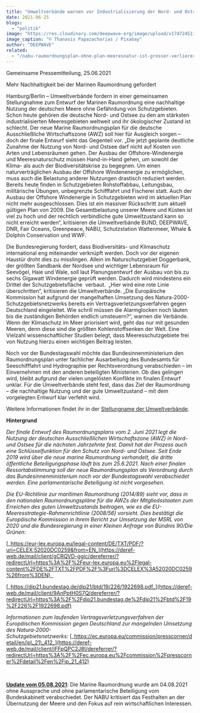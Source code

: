 ```yaml
---
title: "Umweltverbände warnen vor Industrialisierung der Nord- und Ostsee"
date: 2021-06-25
blogs: 
  - "politik"
image: "https://res.cloudinary.com/deepwave-org/image/upload/v1747245119/deepwave.org/port-5349834_1920.jpg"
image_caption: "© Thanasis Papazacharias / Pixabay"
author: "DEEPWAVE"
related: 
  - "/nabu-raumordnungsplan-ohne-plan-meeresnatur-ist-grosser-verlierer/"
---
```


Gemeinsame Pressemitteilung, 25.06.2021

Mehr Nachhaltigkeit bei der Marinen Raumordnung gefordert

Hamburg/Berlin – Umweltverbände fordern in einer gemeinsamen Stellungnahme zum Entwurf der Marinen Raumordnung eine nachhaltige Nutzung der deutschen Meere ohne Gefährdung von Schutzgebieten. Schon heute gehören die deutsche Nord- und Ostsee zu den am stärksten industrialisierten Meeresgebieten weltweit und ihr ökologischer Zustand ist schlecht. Der neue Marine Raumordnungsplan für die deutsche Ausschließliche Wirtschaftszone (AWZ) soll hier für Ausgleich sorgen – doch der finale Entwurf sieht das Gegenteil vor. „Die jetzt geplante deutliche Zunahme der Nutzung von Nord- und Ostsee darf nicht auf Kosten von Arten und Lebensräumen gehen. Der Ausbau der Offshore-Windenergie und Meeresnaturschutz müssen Hand-in-Hand gehen, um sowohl der Klima- als auch der Biodiversitätskrise zu begegnen. Um einen naturverträglichen Ausbau der Offshore Windenenergie zu ermöglichen, muss auch die Belastung anderer Nutzungen drastisch reduziert werden. Bereits heute finden in Schutzgebieten Rohstoffabbau, Leitungsbau, militärische Übungen, unbegrenzte Schifffahrt und Fischerei statt. Auch der Ausbau der Offshore Windenergie in Schutzgebieten wird im aktuellen Plan nicht mehr ausgeschlossen. Dies ist ein massiver Rückschritt zum aktuell gültigen Plan von 2009. Die Gesamtbelastung unserer Meere und Küsten ist viel zu hoch und der rechtlich verbindliche gute Umweltzustand kann so nicht erreicht werden“, kritisieren die Umweltverbände BUND, DEEPWAVE, DNR, Fair Oceans, Greenpeace, NABU, Schutzstation Wattenmeer, Whale & Dolphin Conservation und WWF.

Die Bundesregierung fordert, dass Biodiversitäts- und Klimaschutz international eng miteinander verknüpft werden. Doch vor der eigenen Haustür droht dies zu misslingen. Allein im Naturschutzgebiet Doggerbank, der größten Sandbank der Nordsee und wichtiger Lebensraum für Seevögel, Haie und Wale, soll laut Planungsentwurf der Ausbau von bis zu sechs Gigawatt Windenergie geprüft werden. Dadurch wird mindestens ein Drittel der Schutzgebietsfläche  verbaut.  „Hier wird eine rote Linie überschritten“, kritisieren die Umweltverbände. „Die Europäische Kommission hat aufgrund der mangelhaften Umsetzung des Natura-2000-Schutzgebietsnetzwerks bereits ein Vertragsverletzungsverfahren gegen Deutschland eingeleitet. Wie schrill müssen die Alarmglocken noch läuten bis die zuständigen Behörden endlich umsteuern?“, warnen die Verbände. Wenn der Klimaschutz im Meer priorisiert wird, geht das nur mit gesunden Meeren, denn diese sind die größten Kohlenstoffsenken der Welt. Eine Vielzahl wissenschaftlicher Studien belegt, dass Meeresschutzgebiete frei von Nutzung hierzu einen wichtigen Beitrag leisten.

Noch vor der Bundestagswahl möchte das Bundesinnenministerium den Raumordnungsplan unter fachlicher Ausarbeitung des Bundesamts für Seeschifffahrt und Hydrographie per Rechtsverordnung verabschieden – im Einvernehmen mit den anderen beteiligten Ministerien. Ob dies gelingen wird, bleibt aufgrund der vielen ungelösten Konflikte im finalen Entwurf unklar. Für die Umweltverbände steht fest, dass das Ziel der Raumordnung – die nachhaltige Nutzung und der gute Umweltzustand – mit dem vorgelegten Entwurf klar verfehlt wird.

Weitere Informationen findet ihr in der [Stellungname der Umweltverbände](https://www.nabu.de/downloads/3-natur-und-landschaft/meeresschutz/210625_MRO_Stellungnahme_NGOs_Juni_2021.pdf).

**Hintergrund**

_Der finale Entwurf des Raumordnungsplans vom 2. Juni 2021 legt die Nutzung der deutschen Ausschließlichen Wirtschaftszone (AWZ) in Nord- und Ostsee für die nächsten Jahrzehnte fest. Damit hat der Prozess auch eine Schlüsselfunktion für den Schutz von Nord- und Ostsee. Seit Ende 2019 wird über die neue marine Raumordnung verhandelt, die dritte öffentliche Beteiligungsphase läuft bis zum 25.6.2021. Nach einer finalen Ressortabstimmung soll der neue Raumordnungsplan als Verordnung durch das Bundesinnenministerium noch vor der Bundestagswahl verabschiedet werden. Eine parlamentarische Beteiligung ist nicht vorgesehen._

_Die EU-Richtlinie zur maritimen Raumordnung (2014/89) sieht vor, dass in den nationalen Raumordnungspläne für die AWZs der Mitgliedsstaaten zum Erreichen des guten Umweltzustands beitragen, wie es die EU-Meeresstrategie-Rahmenrichtlinie (2008/56) vorsieht. Dies bestätigt die Europäische Kommission in ihrem Bericht zur Umsetzung der MSRL von 2020 und die Bundesregierung in einer Kleinen Anfrage von Bündnis 90/Die Grünen:_

[_https://eur-lex.europa.eu/legal-content/DE/TXT/PDF/?uri=CELEX:52020DC0259&from=EN_](https://deref-web.de/mail/client/gCRQVD-ggic/dereferrer/?redirectUrl=https%3A%2F%2Feur-lex.europa.eu%2Flegal-content%2FDE%2FTXT%2FPDF%2F%3Furi%3DCELEX%3A52020DC0259%26from%3DEN)  

[_https://dip21.bundestag.de/dip21/btd/19/226/1922698.pdf_](https://deref-web.de/mail/client/9AnPptH0S7Q/dereferrer/?redirectUrl=https%3A%2F%2Fdip21.bundestag.de%2Fdip21%2Fbtd%2F19%2F226%2F1922698.pdf)

_Informationen zum laufenden Vertragsverletzungsverfahren der Europäischen Kommission gegen Deutschland zur mangelnden Umsetzung des Natura-2000-Schutzgebietsnetzwerks:_ [_https://ec.europa.eu/commission/presscorner/detail/en/ip\_21\_412_](https://deref-web.de/mail/client/jFFpQPC2J8I/dereferrer/?redirectUrl=https%3A%2F%2Fec.europa.eu%2Fcommission%2Fpresscorner%2Fdetail%2Fen%2Fip_21_412)

 

[**Update vom 05.08.2021**](https://www.deepwave.org/nabu-raumordnungsplan-ohne-plan-meeresnatur-ist-grosser-verlierer/): Die Marine Raumordnung wurde am 04.08.2021 ohne Aussprache und ohne parlamentarische Beteiligung vom Bundeskabinett verabschiedet. Der NABU kritisiert das Festhalten an der Übernutzung der Meere und den Fokus auf rein wirtschaftlichen Interessen.
